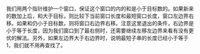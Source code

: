 我们用两个指针维护一个窗口，保证这个窗口的内的和是小于目标数的。如果新来的数加上后，和大于目标，则比较下当前窗口长度和最短窗口长度，窗口左边界右移。如果和仍小于目标数，则将窗口右边界右移。注意这里退出的条件，右边界是小于等于长度，因为我们窗口到了最右侧时，还需要继续左移左边界来看有没有更优的解法。另外，如果左边界大于右边界时，说明最短子串的长度已经小于等于1，我们就不用再查找了。